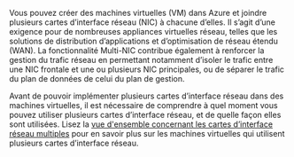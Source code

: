 Vous pouvez créer des machines virtuelles (VM) dans Azure et joindre plusieurs cartes d’interface réseau (NIC) à chacune d’elles. Il s’agit d’une exigence pour de nombreuses appliances virtuelles réseau, telles que les solutions de distribution d’applications et d’optimisation de réseau étendu (WAN). La fonctionnalité Multi-NIC contribue également à renforcer la gestion du trafic réseau en permettant notamment d’isoler le trafic entre une NIC frontale et une ou plusieurs NIC principales, ou de séparer le trafic du plan de données de celui du plan de gestion.

Avant de pouvoir implémenter plusieurs cartes d’interface réseau dans des machines virtuelles, il est nécessaire de comprendre à quel moment vous pouvez utiliser plusieurs cartes d’interface réseau, et de quelle façon elles sont utilisées. Lisez la [vue d'ensemble concernant les cartes d’interface réseau multiples](virtual-networks-multiple-nics.md) pour en savoir plus sur les machines virtuelles qui utilisent plusieurs cartes d’interface réseau.

<!---HONumber=Nov15_HO4-->